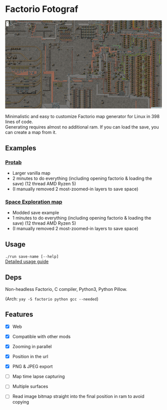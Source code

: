 # Factorio Fotograf

[![demo image](./demo.png)](https://rdck.dev/m/f/protab/)

Minimalistic and easy to customize Factorio map generator for Linux in 398 lines of code.  
Generating requires almost no additional ram. If you can load the save, you can create a map from it.  

## Examples

### [Protab](https://rdck.dev/m/f/protab/)
- Larger vanilla map
- 2 minutes to do everything (including opening factorio & loading the save) (12 thread AMD Ryzen 5)
- (I manually removed 2 most-zoomed-in layers to save space)

### [Space Exploration map](https://rdck.dev/m/f/se/)
- Modded save example
- 1 minutes to do everything (including opening factorio & loading the save) (12 thread AMD Ryzen 5)
- (I manually removed 2 most-zoomed-in layers to save space)

## Usage
`./run save-name [--help]`  
[Detailed usage guide](./docs/guide.md)

## Deps
Non-headless Factorio, C compiler, Python3, Python Pillow.
  
(Arch: `yay -S factorio python gcc --needed`)  

## Features
- [x] Web
- [x] Compatible with other mods
- [x] Zooming in parallel
- [x] Position in the url
- [x] PNG & JPEG export
- [ ] Map time lapse capturing
- [ ] Multiple surfaces
- [ ] Read image bitmap straight into the final position in ram to avoid copying

